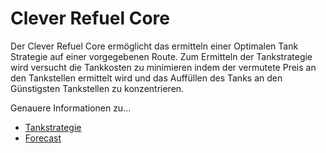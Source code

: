 # Clever Refuel Core

Der Clever Refuel Core ermöglicht das ermitteln einer Optimalen Tank Strategie auf einer vorgegebenen Route. Zum Ermitteln der Tankstrategie wird versucht die Tankkosten zu minimieren indem der vermutete Preis an den Tankstellen ermittelt wird und das Auffüllen des Tanks an den Günstigsten Tankstellen zu konzentrieren.

Genauere Informationen zu...
* [Tankstrategie](refueling_strategy.md)
* [Forecast](forecast.md)
